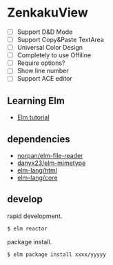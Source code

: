 # ZenkakuView

- [ ] Support D&D Mode
- [ ] Support Copy&Paste TextArea
- [ ] Universal Color Design
- [ ] Completely to use Offiline
- [ ] Require options?
- [ ] Show line number
- [ ] Support ACE editor

## Learning Elm

- [Elm tutorial](https://www.elm-tutorial.org/jp/)

## dependencies

- [norpan/elm-file-reader](http://package.elm-lang.org/packages/norpan/elm-file-reader/2.0.1/)
- [danyx23/elm-mimetype](http://package.elm-lang.org/packages/danyx23/elm-mimetype/4.0.0/)
- [elm-lang/html](http://package.elm-lang.org/packages/elm-lang/html/2.0.0/)
- [elm-lang/core](http://package.elm-lang.org/packages/elm-lang/core/5.1.1/)

## develop

rapid development.

```sh
$ elm reactor
```

package install.

```sh
$ elm package install xxxx/yyyyy
```